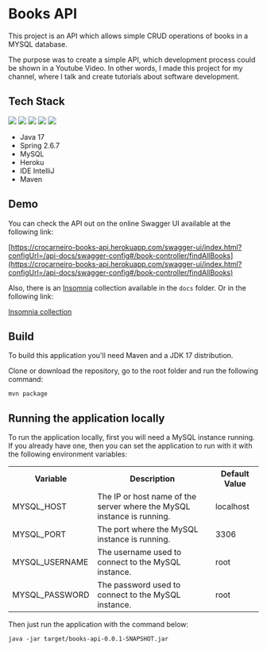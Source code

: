 # Books API

This project is an API which allows simple CRUD operations of books in a MYSQL database.

The purpose was to create a simple API, which development process could be shown in a Youtube Video. In other words, I made this project for my channel, where I talk and create tutorials about software development.

## Tech Stack
![](https://img.shields.io/badge/Java-ED8B00?style=for-the-badge&logo=java&logoColor=white)
![](https://img.shields.io/badge/Spring-6DB33F?style=for-the-badge&logo=spring&logoColor=white)
![](https://img.shields.io/badge/MySQL-00000F?style=for-the-badge&logo=mysql&logoColor=white)
![](https://img.shields.io/badge/Heroku-430098?style=for-the-badge&logo=heroku&logoColor=white)
![](https://img.shields.io/badge/IntelliJ_IDEA-000000.svg?style=for-the-badge&logo=intellij-idea&logoColor=white)

- Java 17
- Spring 2.6.7
- MySQL
- Heroku
- IDE IntelliJ
- Maven

## Demo

You can check the API out on the online Swagger UI available at the following link:

[https://crocarneiro-books-api.herokuapp.com/swagger-ui/index.html?configUrl=/api-docs/swagger-config#/book-controller/findAllBooks](https://crocarneiro-books-api.herokuapp.com/swagger-ui/index.html?configUrl=/api-docs/swagger-config#/book-controller/findAllBooks)

Also, there is an [Insomnia](https://insomnia.rest/download) collection available in the `docs` folder. Or in the following link:

[Insomnia collection](https://github.com/crocarneiro/books-api/blob/fa41d53573f211754d8f7b66d3d5c4b62131c5b5/docs/Insomnia_2022-05-17.json)

## Build
To build this application you'll need Maven and a JDK 17 distribution.

Clone or download the repository, go to the root folder and run the following command:

```shell
mvn package
```

## Running the application locally

To run the application locally, first you will need a MySQL instance running. If you already have one, then you can set the application to run with it with the following environment variables:

<table>
    <tr>
        <th>Variable</th>
        <th>Description</th>
        <th>Default Value</th>
    </tr>
    <tr>
        <td>MYSQL_HOST</td>
        <td>The IP or host name of the server where the MySQL instance is running.</td>
        <td>localhost</td>
    </tr>
    <tr>
        <td>MYSQL_PORT</td>
        <td>The port where the MySQL instance is running.</td>
        <td>3306</td>
    </tr>
    <tr>
        <td>MYSQL_USERNAME</td>
        <td>The username used to connect to the MySQL instance.</td>
        <td>root</td>
    </tr>
    <tr>
        <td>MYSQL_PASSWORD</td>
        <td>The password used to connect to the MySQL instance.</td>
        <td>root</td>
    </tr>
</table>

Then just run the application with the command below:

```shell
java -jar target/books-api-0.0.1-SNAPSHOT.jar
```